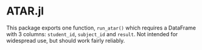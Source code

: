 # ATAR.jl

This package exports one function, `run_atar()` which requires a DataFrame with 3 columns: `student_id`, `subject_id` and `result`. Not intended for widespread use, but should work fairly reliably. 
